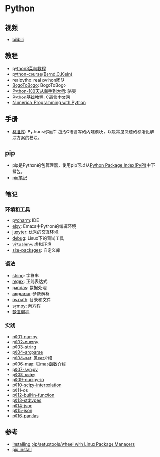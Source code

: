 # Python

## 视频

- [bilibili](https://www.bilibili.com/video/av39110187/?spm_id_from=333.788.videocard.5)

## 教程 

- [python3菜鸟教程](http://www.runoob.com/python3/python3-tutorial.html)
- [python-course(Bernd.C.Klein)](https://www.python-course.eu/index.php) 
- [realpytho](https://realpython.com): real python团队
- [BogoToBogo](https://www.bogotobogo.com/python/pytut.php): BogoToBogo
- [Python-100天从新手到大师](https://github.com/jackfrued/Python-100-Days): 骆昊
- [Python基础教程](http://c.biancheng.net/python/): C语言中文网
- [Numerical Programming with Python](https://www.python-course.eu/numerical_programming_with_python.php)
  
## 手册

- [标准库](https://docs.python.org/3/library/index.html): Pythons标准库
  包括C语言写的内建模块，以及常见问题的标准化解决方案的模块。
  
## pip

- pip是Python的包管理器，使用pip可以从[Python Package Index(PyPI)](pypi.org)中下载包。
- [pip笔记](./doc/pip.md)

## 笔记 

### 环境和工具

- [pycharm](./doc/pycharm.org): IDE
- [elpy](./doc/elpy.org): Emacs中Python的编辑环境
- [jupyter](./doc/jupyter.org): 优秀的交互环境
- [debug](./doc/debug.org): Linux下的调试工具
- [virtualenv](./doc/virtualenv.org): 虚拟环境
- [site-packages](./doc/site-packages.md): 自定义库

### 语法

- [string](./doc/string.org): 字符串
- [regex](./doc/regex.org): 正则表达式 
- [pandas](./doc/pandas.md): 数据处理
- [argparse](./doc/argparse.org): 参数解析
- [os.path](./doc/os-path.org): 目录和文件
- [sympy](./doc/sympy.org): 解方程
- [数值编程](./doc/numericalprogram.md)

### 实践

- [p001-numpy](./practice/p001-numpy.py)
- [p002-numpy](./practice/p002-numpy.py)
- [p003-string](./practice/p003-string.py)
- [p004-argparse](./practice/p004-argparse.py)
- [p004-set](./practice/p005-set.py): 见[set](https://www.programiz.com/python-programming/set)介绍
- [p006-map](./practice/p006-map.py): 见[map](https://www.geeksforgeeks.org/python-map-function/)函数介绍
- [p007-sympy](./practice/p007-sympy.py)
- [p008-scipy](./practice/p008-scipy.py)
- [p009-numpy-io](./practice/p009-numpy-io.py)
- [p010-scipy-interpolation](./practice/p010-scipy-interpolation.py)
- [p011-os](./practice/p011-os.py)
- [p012-builtin-function](./practice/p012-builtin-function.py)
- [p013-stdtypes](./practice/p013-stdtypes.py)
- [p014-json](./practice/p014-json.py)
- [p015-json](./practice/p015-nestlist.py)
- [p016-pandas](./practice/p016-pandas.py)
    
## 参考

- [Installing pip/setuptools/wheel with Linux Package Managers](https://packaging.python.org/guides/installing-using-linux-tools/#installing-pip-setuptools-wheel-with-linux-package-managers)
- [pip install](https://pip.pypa.io/en/stable/reference/pip_install/)